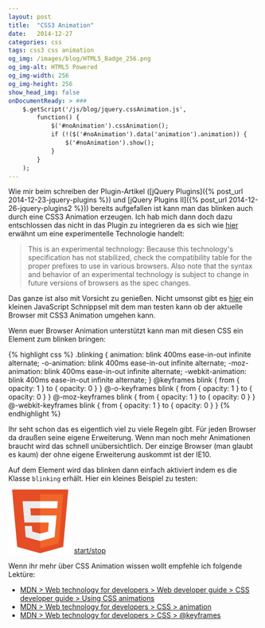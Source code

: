 ```yaml
---
layout: post
title:  "CSS3 Animation"
date:   2014-12-27
categories: css
tags: css3 css animation
og_img: /images/blog/HTML5_Badge_256.png
og_img-alt: HTML5 Powered
og_img-width: 256
og_img-height: 256
show_head_img: false
onDocumentReady: > ###
    $.getScript('/js/blog/jquery.cssAnimation.js',
        function() {
            $('#noAnimation').cssAnimation();
            if (!($('#noAnimation').data('animation').animation)) {
                $('#noAnimation').show();
            }
        }
    );
---
```

<style type="text/css">
.blinking {
    animation: blink 400ms ease-in-out infinite alternate;
    -o-animation: blink 400ms ease-in-out infinite alternate;
    -moz-animation: blink 400ms ease-in-out infinite alternate;
    -webkit-animation: blink 400ms ease-in-out infinite alternate;
}
@keyframes blink {
    from { opacity: 1 }
    to   { opacity: 0 }
}
@-o-keyframes blink {
    from { opacity: 1 }
    to   { opacity: 0 }
}
@-moz-keyframes blink {
    from { opacity: 1 }
    to   { opacity: 0 }
}
@-webkit-keyframes blink {
    from { opacity: 1 }
    to   { opacity: 0 }
}
</style>
Wie mir beim schreiben der Plugin-Artikel ([jQuery Plugins]({% post_url 2014-12-23-jquery-plugins %}) und [jQuery Plugins II]({% post_url 2014-12-26-jquery-plugins2 %})) bereits aufgefallen ist kann man das blinken auch durch eine CSS3 Animation erzeugen. Ich hab mich dann doch dazu entschlossen das nicht in das Plugin zu integrieren da es sich wie [hier](https://developer.mozilla.org/en/docs/Web/CSS/animation) erwähnt um eine experimentelle Technologie handelt:

> This is an experimental technology: Because this technology's specification has not stabilized, check the compatibility table for the proper prefixes to use in various browsers. Also note that the syntax and behavior of an experimental technology is subject to change in future versions of browsers as the spec changes.

Das ganze ist also mit Vorsicht zu genießen. Nicht umsonst gibt es [hier](https://developer.mozilla.org/en-US/docs/Web/Guide/CSS/Using_CSS_animations/Detecting_CSS_animation_support) ein kleinen JavaScript Schnippsel mit dem man testen kann ob der aktuelle Browser mit CSS3 Animation umgehen kann.

<div id="noAnimation" class="well" style="display:none"><p>
Wenn ihr diesen Text hier sehen könnt wird CSS Animataion nicht von eurem Browser unterstützt. Ihr werdet mit den hier vorgestellten Techniken nicht viel anfangen können.</p>
</div>

Wenn euer Browser Animation unterstützt kann man mit diesen CSS ein Element zum blinken bringen:

{% highlight css %}
.blinking {
    animation: blink 400ms ease-in-out infinite alternate;
    -o-animation: blink 400ms ease-in-out infinite alternate;
    -moz-animation: blink 400ms ease-in-out infinite alternate;
    -webkit-animation: blink 400ms ease-in-out infinite alternate;
}
@keyframes blink {
    from { opacity: 1 }
    to   { opacity: 0 }
}
@-o-keyframes blink {
    from { opacity: 1 }
    to   { opacity: 0 }
}
@-moz-keyframes blink {
    from { opacity: 1 }
    to   { opacity: 0 }
}
@-webkit-keyframes blink {
    from { opacity: 1 }
    to   { opacity: 0 }
}
{% endhighlight %}

Ihr seht schon das es eigentlich viel zu viele Regeln gibt. Für jeden Browser da draußen seine eigene Erweiterung. Wenn man noch mehr Animationen braucht wird das schnell unübersichtlich. Der einzige Browser (man glaubt es kaum) der ohne eigene Erweiterung auskommt ist der IE10.

Auf dem Element wird das blinken dann einfach aktiviert indem es die Klasse `blinking` erhält. Hier ein kleines Beispiel zu testen:

<img id="html5" class="" src="/images/blog/HTML5_Badge_256.png" alt="HTML5 Powered" width="128" height="128" /> <a class="btn btn-default" role="button" href="javascript:;" onclick="$('#html5').toggleClass('blinking');">start/stop</a>

Wenn ihr mehr über CSS Animation wissen wollt empfehle ich folgende Lektüre:

* [MDN > Web technology for developers > Web developer guide > CSS developer guide > Using CSS animations](https://developer.mozilla.org/en/docs/Web/Guide/CSS/Using_CSS_animations)
* [MDN > Web technology for developers > CSS > animation](https://developer.mozilla.org/en/docs/Web/CSS/animation)
* [MDN > Web technology for developers > CSS > @keyframes](https://developer.mozilla.org/en/docs/Web/CSS/@keyframes)